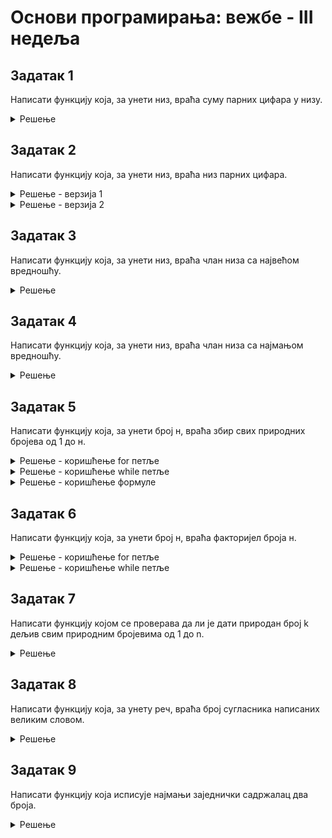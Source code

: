 # Основи програмирања: вежбе - III недеља

## Задатак 1
Написати функцију која, за унети низ, враћа суму парних цифара у низу.
<details markdown='block'>
<summary>Решење </summary>

```python
def suma_parnih(niz):
    suma = 0
    for broj in niz:
        if broj % 2 ==0:
            suma += broj

    return suma

```

</details>

## Задатак 2
Написати функцију која, за унети низ, враћа низ парних цифара.
<details markdown='block'>
<summary>Решење - верзија 1</summary>

```python
def niz_parnih(niz):
    niz_parnih = []
    for broj in niz:
        if broj % 2 ==0:
            niz_parnih.append(broj)

    return niz_parnih

```

</details>

<details markdown='block'>
<summary>Решење - верзија 2</summary>

```python
def npc():
    x=int(input())
    niz=[]
    while x>0:
        if (x%10) % 2 == 0:
            niz.append(x%10)
        #if len(niz) == 3:
            #break
        x=x//10;
    print(niz)

npc()
```
</details>

## Задатак 3
Написати функцију која, за унети низ, враћа члан низа са највећом вредношћу.
<details markdown='block'>
<summary>Решење </summary>

```python
def maksimum1(niz):
    najveci = niz[0]
    for broj in niz:
        if broj > najveci:
            najveci = broj

    return najveci
 
```
</details>

## Задатак 4
Написати функцију која, за унети низ, враћа члан низа са најмањом вредношћу.
<details markdown='block'>
<summary>Решење</summary>

```python
def minimum(niz):
    najmanji = niz[0]
    for broj in niz:
        if broj < najmanji:
            najmanji = broj

    print(najmanji)
 
x=list(map(int,input().split()))
minimum(x)
```
</details>

## Задатак 5
Написати функцију која, за унети број н, враћа збир свих природних бројева од 1 до н.
<details markdown='block'>
<summary>Решење - коришћење for петље</summary>

```python
def zbir(n):
    suma = 0
    for broj in range(1,n+1):
        suma += broj

    return suma
 
```
</details>
<details markdown='block'>
<summary>Решење - коришћење while петље </summary>

```python
def zbir(n):
    suma = 0
    broj = 1
    while broj < n+1:
        suma += broj
        broj += 1
    return suma

```
</details>
<details markdown='block'>
<summary>Решење - коришћење формуле </summary>

```python
def zbir3(n):
    return n*(n+1)//2

```
</details>

## Задатак 6
Написати функцију која, за унети број н, враћа факторијел броја н.
<details markdown='block'>
<summary>Решење - коришћење for петље</summary>

```python
def faktorijel(n):
    proizvod = 1
    for broj in range(1,n+1):
        proizvod *= broj

    return proizvod
 
```
</details>
<details markdown='block'>
<summary>Решење - коришћење while петље </summary>

```python
def faktorijel(n):
    proizvod = 1
    broj = 1 
    while broj < n+1:
        proizvod *= broj
        broj += 1
    return proizvod

```
</details>

## Задатак 7
Написати функцију којом се проверава да ли је дати природан број k дељив свим природним бројевима од 1 до n.
<details markdown='block'>
<summary>Решење </summary>

```python
def deljivOd1Don(k, n):
    for d in range(1, n+1): 
        if k % d != 0:
            return False
    return True
 
```
</details>

## Задатак 8
Написати функцију која, за унету реч, враћа број сугласника написаних великим словом. 
<details markdown='block'>
<summary>Решење </summary>

```python
def suglasnici():
    rec=input()
    brojac=0
    for slovo in rec:
        if slovo not in ("a","e","i","o","u") and slovo.isupper():
            brojac+=1
    print(brojac)

suglasnici()
```
</details>

## Задатак 9
Написати функцију која исписује најмањи заједнички садржалац два броја.
<details markdown='block'>
<summary>Решење </summary>

```python
def nzs(x,y):
    for i in range(max(x,y),x*y+1,max(x,y)): #1,x*y+1,1
        if i%x==0 and i%y==0:
            print(i)
            break


x, y = map(int,input().split())
nzs(x,y)
```
</details>


